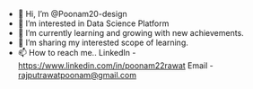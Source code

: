 - 👋 Hi, I’m @Poonam20-design
- 👀 I’m interested in Data Science Platform
- 🌱 I’m currently learning and growing with new achievements. 
- 💞️ I’m sharing my interested scope of learning. 
- 📫 How to reach me.. 
LinkedIn - https://www.linkedin.com/in/poonam22rawat
Email - rajputrawatpoonam@gmail.com

<!---

